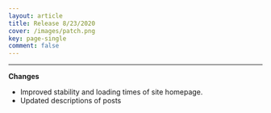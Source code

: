 ```yaml
---
layout: article
title: Release 8/23/2020
cover: /images/patch.png
key: page-single
comment: false
---
```

   
---
   
**Changes**

- Improved stability and loading times of site homepage.
- Updated descriptions of posts
